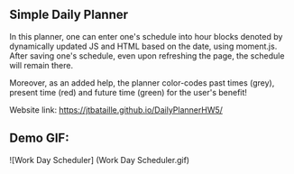 ## Simple Daily Planner

In this planner, one can enter one's schedule into hour blocks denoted by dynamically updated JS and HTML based on the date, using moment.js. After saving one's schedule, even upon refreshing the page, the schedule will remain there.

Moreover, as an added help, the planner color-codes past times (grey), present time (red) and future time (green) for the user's benefit!

Website link: https://jtbataille.github.io/DailyPlannerHW5/

## Demo GIF:
![Work Day Scheduler] (Work Day Scheduler.gif)